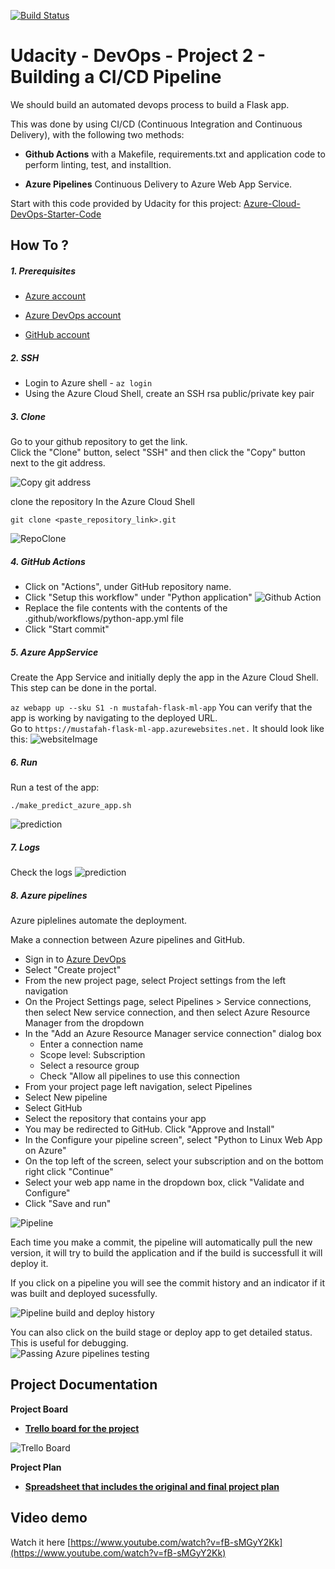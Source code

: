 
[![Build Status](https://dev.azure.com/bmustafah/flask-ml-app/_apis/build/status/mustafah.UdacityP2-CICD?branchName=main)](https://dev.azure.com/bmustafah/flask-ml-app/_build/latest?definitionId=1&branchName=main)

# Udacity - DevOps - Project 2 - Building a CI/CD Pipeline


We should build an automated devops process to build a Flask app.

This was done by using CI/CD (Continuous Integration and Continuous Delivery), with the following two methods:

* **Github Actions** with a Makefile, requirements.txt and application code to perform linting, test, and installtion.

* **Azure Pipelines** Continuous Delivery to Azure Web App Service.  

Start with this code provided by Udacity for this project: [Azure-Cloud-DevOps-Starter-Code](https://github.com/udacity/nd082-Azure-Cloud-DevOps-Starter-Code)  
 

## How To ?

##### 1. Prerequisites

* [Azure account](https://azure.microsoft.com/en-us/)

* [Azure DevOps account](https://dev.azure.com/)

* [GitHub account](https://github.com/)
 
##### 2. SSH

* Login to Azure shell - `az login`  
* Using the Azure Cloud Shell, create an SSH rsa public/private key pair
  
##### 3. Clone 

Go to your github repository to get the link.  
Click the "Clone" button, select "SSH" and then click the "Copy" button next to the git address.  

![Copy git address](screenshots/github-clone.png)

clone the repository In the Azure Cloud Shell

```
git clone <paste_repository_link>.git
```

![RepoClone](screenshots/git-clone.png)  


##### 4. GitHub Actions 

* Click on "Actions", under GitHub repository name.
* Click "Setup this workflow" under "Python application"
![Github Action](screenshots/create-github-action.png)
* Replace the file contents with the contents of the .github/workflows/python-app.yml file
* Click "Start commit"
##### 5. Azure AppService
Create the App Service and initially deply the app in the Azure Cloud Shell. 
This step can be done in the portal. 

`az webapp up --sku S1 -n mustafah-flask-ml-app`
You can verify that the app is working by navigating to the deployed URL.   
Go to `https://mustafah-flask-ml-app.azurewebsites.net.` 
It should look like this:
![websiteImage](screenshots/create-azure-app-service.png)

##### 6. Run

Run a test of the app:
```
./make_predict_azure_app.sh
```
![prediction](screenshots/make-predict-azure.png)

##### 7. Logs

Check the logs
![prediction](screenshots/make-predict-azure-logs.png)

##### 8. Azure pipelines

Azure piplelines automate the deployment.

Make a connection between Azure pipelines and GitHub.

* Sign in to [Azure DevOps](https://dev.azure.com/)
* Select "Create project"
* From the new project page, select Project settings from the left navigation
* On the Project Settings page, select Pipelines > Service connections, then select New service connection, and then select Azure Resource Manager from the dropdown
* In the "Add an Azure Resource Manager service connection" dialog box 
    * Enter a connection name
    * Scope level: Subscription
    * Select a resource group 
    * Check "Allow all pipelines to use this connection
* From your project page left navigation, select Pipelines
* Select New pipeline
* Select GitHub
* Select the repository that contains your app
* You may be redirected to GitHub. Click "Approve and Install"
* In the Configure your pipeline screen", select "Python to Linux Web App on Azure"
* On the top left of the screen, select your subscription and on the bottom right click "Continue"
* Select your web app name in the dropdown box, click "Validate and Configure"
* Click "Save and run"
 

![Pipeline](screenshots/azure-created-pipeline.png)

 Each time you make a commit, the pipeline will automatically pull the new version, it will try to build the application and if the build is successfull it will deploy it.

If you click on a pipeline you will see the commit history and an indicator if it was built and deployed sucessfully.

![Pipeline build and deploy history](screenshots/azure-pipeline-runs.png)


You can also click on the build stage or deploy app to get detailed status.
 This is useful for debugging.  
![Passing Azure pipelines testing](screenshots/azure-deployment-review.png)


## Project Documentation
**Project Board**    

* [**Trello board for the project**](https://trello.com/b/yGpesDFF/udacity-devops-project02-ci-cd)  
  
![Trello Board](screenshots/trello-board.png)

 **Project Plan**  
* [**Spreadsheet that includes the original and final project plan**](https://docs.google.com/spreadsheets/d/1XE0G1qxUyh_ZYNIRArMB9b4zKdatXySt_LIgS-r2PPA/edit?usp=sharing)


## Video demo
Watch it here [https://www.youtube.com/watch?v=fB-sMGyY2Kk](https://www.youtube.com/watch?v=fB-sMGyY2Kk)